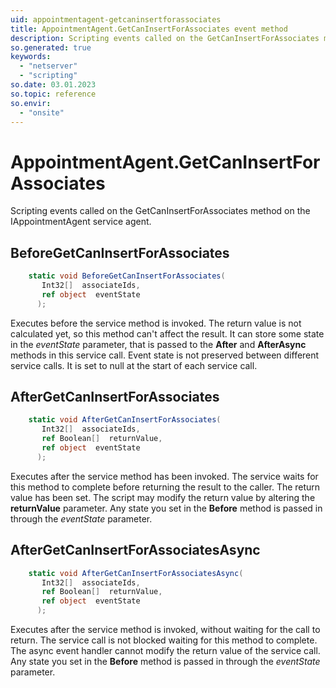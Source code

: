 ```yaml
---
uid: appointmentagent-getcaninsertforassociates
title: AppointmentAgent.GetCanInsertForAssociates event method
description: Scripting events called on the GetCanInsertForAssociates method on the AppointmentAgent service agent.
so.generated: true
keywords:
  - "netserver"
  - "scripting"
so.date: 03.01.2023
so.topic: reference
so.envir:
  - "onsite"
---
```

# AppointmentAgent.GetCanInsertForAssociates

Scripting events called on the <see cref='M:SuperOffice.CRM.Services.IAppointmentAgent.GetCanInsertForAssociates'>GetCanInsertForAssociates</see> method on the <see cref='IAppointmentAgent'>IAppointmentAgent</see>  service agent.

## BeforeGetCanInsertForAssociates
```cs
    static void BeforeGetCanInsertForAssociates(
       Int32[]  associateIds,
       ref object  eventState
      );
```
Executes before the service method is invoked.
The return value is not calculated yet, so this method can't affect the result.
It can store some state in the *eventState* parameter, that is passed to the **After** and **AfterAsync** methods in this service call.
Event state is not preserved between different service calls. It is set to null at the start of each service call.
## AfterGetCanInsertForAssociates
```cs
    static void AfterGetCanInsertForAssociates(
       Int32[]  associateIds,
       ref Boolean[]  returnValue,
       ref object  eventState
      );
```
Executes after the service method has been invoked. The service waits for this method to complete before returning the result to the caller.
The return value has been set. The script may modify the return value by altering the **returnValue** parameter.
Any state you set in the **Before** method is passed in through the *eventState* parameter.
## AfterGetCanInsertForAssociatesAsync
```cs
    static void AfterGetCanInsertForAssociatesAsync(
       Int32[]  associateIds,
       ref Boolean[]  returnValue,
       ref object  eventState
      );
```
Executes after the service method is invoked, without waiting for the call to return.
The service call is not blocked waiting for this method to complete.
The async event handler cannot modify the return value of the service call.
Any state you set in the **Before** method is passed in through the *eventState* parameter.

